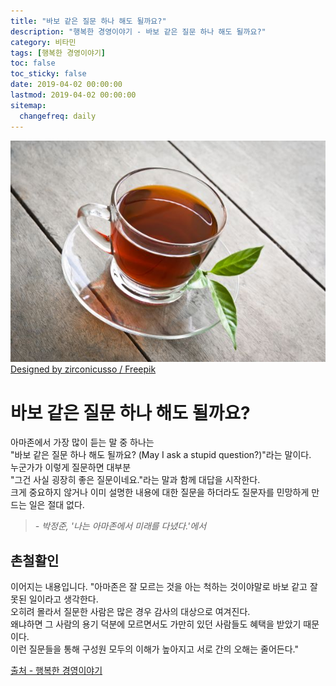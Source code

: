 ```yaml
---
title: "바보 같은 질문 하나 해도 될까요?"
description: "행복한 경영이야기 - 바보 같은 질문 하나 해도 될까요?"
category: 비타민
tags: [행복한 경영이야기]
toc: false
toc_sticky: false
date: 2019-04-02 00:00:00
lastmod: 2019-04-02 00:00:00
sitemap:
  changefreq: daily
---
```


![Tea](/assets/images/tea.jpg)  
[Designed by zirconicusso / Freepik](http://www.freepik.com)
  
  
  
# 바보 같은 질문 하나 해도 될까요?  

아마존에서 가장 많이 듣는 말 중 하나는  
"바보 같은 질문 하나 해도 될까요? (May I ask a stupid question?)"라는 말이다.  
누군가가 이렇게 질문하면 대부분  
"그건 사실 굉장히 좋은 질문이네요."라는 말과 함께 대답을 시작한다.  
크게 중요하지 않거나 이미 설명한 내용에 대한 질문을 하더라도 질문자를 민망하게 만드는 일은 절대 없다.  
>*- 박정준, '나는 아마존에서 미래를 다녔다.'에서*  
  
  
## 촌철활인  
  
이어지는 내용입니다. "아마존은 잘 모르는 것을 아는 척하는 것이야말로 바보 같고 잘못된 일이라고 생각한다.  
오히려 몰라서 질문한 사람은 많은 경우 감사의 대상으로 여겨진다.  
왜냐하면 그 사람의 용기 덕분에 모르면서도 가만히 있던 사람들도 혜택을 받았기 때문이다.  
이런 질문들을 통해 구성원 모두의 이해가 높아지고 서로 간의 오해는 줄어든다."  

[출처 - 행복한 경영이야기](http://www.happyceo.or.kr/Story/ContentsView?num=3954)
